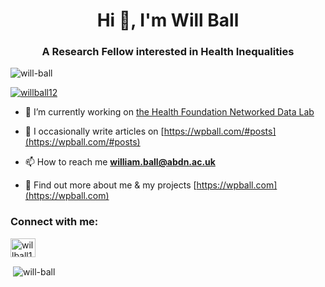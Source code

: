 <h1 align="center">Hi 👋, I'm Will Ball</h1>
<h3 align="center">A Research Fellow interested in Health Inequalities</h3>

<p align="left"> <img src="https://komarev.com/ghpvc/?username=will-ball&label=Profile%20views&color=0e75b6&style=flat" alt="will-ball" /> </p>

<p align="left"> <a href="https://twitter.com/willball12" target="blank"><img src="https://img.shields.io/twitter/follow/willball12?logo=twitter&style=for-the-badge" alt="willball12" /></a> </p>

- 🔭 I’m currently working on [the Health Foundation Networked Data Lab](https://www.health.org.uk/funding-and-partnerships/the-networked-data-lab)

- 📝 I occasionally write articles on [https://wpball.com/#posts](https://wpball.com/#posts)

- 📫 How to reach me **william.ball@abdn.ac.uk**

- 📄 Find out more about me & my projects [https://wpball.com](https://wpball.com)

<h3 align="left">Connect with me:</h3>
<p align="left">
<a href="https://twitter.com/willball12" target="blank"><img align="center" src="https://cdn.jsdelivr.net/npm/simple-icons@3.0.1/icons/twitter.svg" alt="willball12" height="30" width="40" /></a>
</p>

<p>&nbsp;<img align="center" src="https://github-readme-stats.vercel.app/api?username=will-ball&show_icons=true&locale=en" alt="will-ball" /></p>

